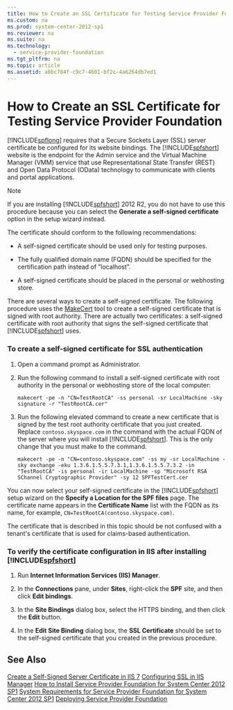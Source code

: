 ```yaml
---
title: How to Create an SSL Certificate for Testing Service Provider Foundation
ms.custom: na
ms.prod: system-center-2012-sp1
ms.reviewer: na
ms.suite: na
ms.technology: 
  - service-provider-foundation
ms.tgt_pltfrm: na
ms.topic: article
ms.assetid: a8bc784f-c9c7-4601-bf2c-4a6264db7ed1
---
```

# How to Create an SSL Certificate for Testing Service Provider Foundation
[!INCLUDE[spflong](../Token/spflong_md.md)] requires that a Secure Sockets Layer \(SSL\) server certificate be configured for its website bindings. The [!INCLUDE[spfshort](../Token/spfshort_md.md)] website is the endpoint for the Admin service and the Virtual Machine Manager \(VMM\) service that use Representational State Transfer \(REST\) and Open Data Protocol \(OData\) technology to communicate with clients and portal applications.

> [!NOTE]
> If you are installing [!INCLUDE[spfshort](../Token/spfshort_md.md)] 2012 R2, you do not have to use this procedure because you can select the **Generate a self\-signed certificate** option in the setup wizard instead.

The certificate should conform to the following recommendations:

-   A self\-signed certificate should be used only for testing purposes.

-   The fully qualified domain name \(FQDN\) should be specified for the certification path instead of ”localhost”.

-   A self\-signed certificate should be placed in the personal or webhosting store.

There are several ways to create a self\-signed certificate. The following procedure uses the     [MakeCert](https://msdn.microsoft.com/library/windows/desktop/aa386968.aspx) tool to create a self\-signed certificate that is signed with root authority. There are actually two certificates: a self\-signed certificate with root authority that signs the self\-signed certificate that [!INCLUDE[spfshort](../Token/spfshort_md.md)] uses.

### To create a self\-signed certificate for SSL authentication

1.  Open a command prompt as Administrator.

2.  Run the following command to install a self\-signed certificate with root authority in the personal or webhosting store of the local computer:

    ```
    makecert -pe -n "CN=TestRootCA" -ss personal -sr LocalMachine -sky signature -r "TestRootCA.cer"
    ```

3.  Run the following elevated command to create a new certificate that is signed by the test root authority certificate that you just created. Replace `contoso.skyspace.com` in the command with the actual FQDN of the server where you will install [!INCLUDE[spfshort](../Token/spfshort_md.md)]. This is the only change that you must make to the command.

    ```
    makecert -pe -n "CN=contoso.skyspace.com" -ss my -sr LocalMachine -sky exchange -eku 1.3.6.1.5.5.7.3.1,1.3.6.1.5.5.7.3.2 -in "TestRootCA" -is personal -ir LocalMachine -sp "Microsoft RSA SChannel Cryptographic Provider" -sy 12 SPFTestCert.cer
    ```

You can now select your self\-signed certificate in the [!INCLUDE[spfshort](../Token/spfshort_md.md)] setup wizard on the **Specify a Location for the SPF files** page. The certificate name appears in the **Certificate Name** list with the FQDN as its name, for example, `CN=TestRootCA(contoso.skyspace.com)`.

The certificate that is described in this topic should be not confused with a tenant's certificate that is used for claims\-based authentication.

### To verify the certificate configuration in IIS after installing [!INCLUDE[spfshort](../Token/spfshort_md.md)]

1.  Run **Internet Information Services \(IIS\) Manager**.

2.  In the **Connections** pane, under **Sites**, right\-click the **SPF** site, and then click **Edit bindings**.

3.  In the **Site Bindings** dialog box, select the HTTPS binding, and then click the **Edit** button.

4.  In the **Edit Site Binding** dialog box, the **SSL Certificate** should be set to the self\-signed certificate that you created in the previous procedure.

## See Also
[Create a Self\-Signed Server Certificate in IIS 7](http://go.microsoft.com/fwlink/?LinkId=279790)
[Configuring SSL in IIS Manager](http://go.microsoft.com/fwlink/?LinkId=279792)
[How to Install Service Provider Foundation for System Center 2012 SP1](../Topic/How-to-Install-Service-Provider-Foundation-for-System-Center-2012-SP1.md)
[System Requirements for Service Provider Foundation for System Center 2012 SP1](../Topic/System-Requirements-for-Service-Provider-Foundation-for-System-Center-2012-SP1.md)
[Deploying Service Provider Foundation](../Topic/Deploying-Service-Provider-Foundation.md)

